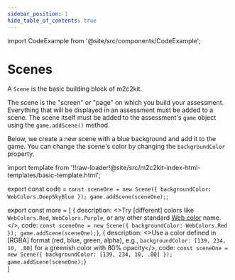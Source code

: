 ```yaml
---
sidebar_position: 1
hide_table_of_contents: true
---
```


import CodeExample from '@site/src/components/CodeExample';

# Scenes

A `Scene` is the basic building block of m2c2kit.

The scene is the "screen" or "page" on which you build your assessment. Everything that will be displayed in an assessment must be added to a scene. The scene itself must be added to the assessment's `game` object using the `game.addScene()` method.

Below, we create a new scene with a blue background and add it to the game. You can change the scene's color by changing the `backgroundColor` property.

import template from '!!raw-loader!@site/src/m2c2kit-index-html-templates/basic-template.html';

export const code = `const sceneOne = new Scene({ backgroundColor: WebColors.DeepSkyBlue });
game.addScene(sceneOne);`;

export const more = [
{ description: <>Try [different] colors like `WebColors.Red`, `WebColors.Purple`, or any other standard <a href="https://en.wikipedia.org/wiki/Web_colors">Web color</a> name.</>,
code: `const sceneOne = new Scene({ backgroundColor: WebColors.Red });
game.addScene(sceneOne);`},
{ description: <>Use a color defined in [RGBA] format (red, blue, green, alpha), e.g., `backgroundColor: [139, 234, 10, .80]` for a greenish color with 80% opacity</>,
code: `const sceneOne = new Scene({ backgroundColor: [139, 234, 10, .80] });
game.addScene(sceneOne);`}  
]

<CodeExample code={code} more={more} template={template}/>
